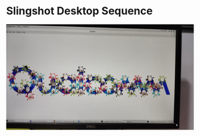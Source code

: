 # Slingshot Desktop Sequence

![output](https://github.com/Akhiiii/Slingshot-Desktop-Sequence/blob/master/public/images/demo_1.jpg)
